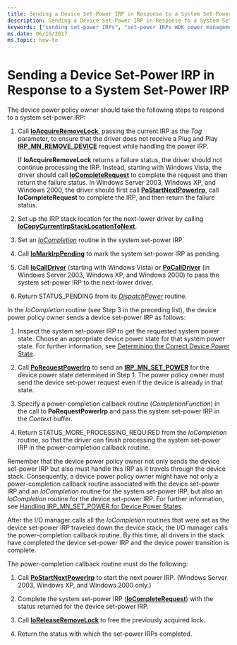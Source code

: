 ```yaml
---
title: Sending a Device Set-Power IRP in Response to a System Set-Power IRP
description: Sending a Device Set-Power IRP in Response to a System Set-Power IRP
keywords: ["sending set-power IRPs", "set-power IRPs WDK power management"]
ms.date: 06/16/2017
ms.topic: how-to
---
```


# Sending a Device Set-Power IRP in Response to a System Set-Power IRP





The device power policy owner should take the following steps to respond to a system set-power IRP:

1.  Call [**IoAcquireRemoveLock**](/windows-hardware/drivers/ddi/wdm/nf-wdm-ioacquireremovelock), passing the current IRP as the *Tag* parameter, to ensure that the driver does not receive a Plug and Play [**IRP\_MN\_REMOVE\_DEVICE**](./irp-mn-remove-device.md) request while handling the power IRP.

    If **IoAcquireRemoveLock** returns a failure status, the driver should not continue processing the IRP. Instead, starting with Windows Vista, the driver should call [**IoCompleteRequest**](/windows-hardware/drivers/ddi/wdm/nf-wdm-iocompleterequest) to complete the request and then return the failure status. In Windows Server 2003, Windows XP, and Windows 2000, the driver should first call [**PoStartNextPowerIrp**](/windows-hardware/drivers/ddi/ntifs/nf-ntifs-postartnextpowerirp), call **IoCompleteRequest** to complete the IRP, and then return the failure status.

2.  Set up the IRP stack location for the next-lower driver by calling [**IoCopyCurrentIrpStackLocationToNext**](/windows-hardware/drivers/ddi/wdm/nf-wdm-iocopycurrentirpstacklocationtonext).

3.  Set an [*IoCompletion*](/windows-hardware/drivers/ddi/wdm/nc-wdm-io_completion_routine) routine in the system set-power IRP.

4.  Call [**IoMarkIrpPending**](/windows-hardware/drivers/ddi/wdm/nf-wdm-iomarkirppending) to mark the system set-power IRP as pending.

5.  Call [**IoCallDriver**](/windows-hardware/drivers/ddi/wdm/nf-wdm-iocalldriver) (starting with Windows Vista) or [**PoCallDriver**](/windows-hardware/drivers/ddi/ntifs/nf-ntifs-pocalldriver) (in Windows Server 2003, Windows XP, and Windows 2000) to pass the system set-power IRP to the next-lower driver.

6.  Return STATUS\_PENDING from its [*DispatchPower*](/windows-hardware/drivers/ddi/wdm/nc-wdm-driver_dispatch) routine.

In the *IoCompletion* routine (see Step 3 in the preceding list), the device power policy owner sends a device set-power IRP as follows:

1.  Inspect the system set-power IRP to get the requested system power state. Choose an appropriate device power state for that system power state. For further information, see [Determining the Correct Device Power State](determining-the-correct-device-power-state.md).

2.  Call [**PoRequestPowerIrp**](/windows-hardware/drivers/ddi/wdm/nf-wdm-porequestpowerirp) to send an [**IRP\_MN\_SET\_POWER**](./irp-mn-set-power.md) for the device power state determined in Step 1. The power policy owner must send the device set-power request even if the device is already in that state.

3.  Specify a power-completion callback routine (*CompletionFunction*) in the call to **PoRequestPowerIrp** and pass the system set-power IRP in the *Context* buffer.

4.  Return STATUS\_MORE\_PROCESSING\_REQUIRED from the *IoCompletion* routine, so that the driver can finish processing the system set-power IRP in the power-completion callback routine.

Remember that the device power policy owner not only sends the device set-power IRP but also must handle this IRP as it travels through the device stack. Consequently, a device power policy owner might have not only a power-completion callback routine associated with the device set-power IRP and an *IoCompletion* routine for the system set-power IRP, but also an *IoCompletion* routine for the device set-power IRP. For further information, see [Handling IRP\_MN\_SET\_POWER for Device Power States](handling-irp-mn-set-power-for-device-power-states.md).

After the I/O manager calls all the *IoCompletion* routines that were set as the device set-power IRP traveled down the device stack, the I/O manager calls the power-completion callback routine. By this time, all drivers in the stack have completed the device set-power IRP and the device power transition is complete.

The power-completion callback routine must do the following:

1.  Call [**PoStartNextPowerIrp**](/windows-hardware/drivers/ddi/ntifs/nf-ntifs-postartnextpowerirp) to start the next power IRP. (Windows Server 2003, Windows XP, and Windows 2000 only.)

2.  Complete the system set-power IRP ([**IoCompleteRequest**](/windows-hardware/drivers/ddi/wdm/nf-wdm-iocompleterequest)) with the status returned for the device set-power IRP.

3.  Call [**IoReleaseRemoveLock**](/windows-hardware/drivers/ddi/wdm/nf-wdm-ioreleaseremovelock) to free the previously acquired lock.

4.  Return the status with which the set-power IRPs completed.

 

